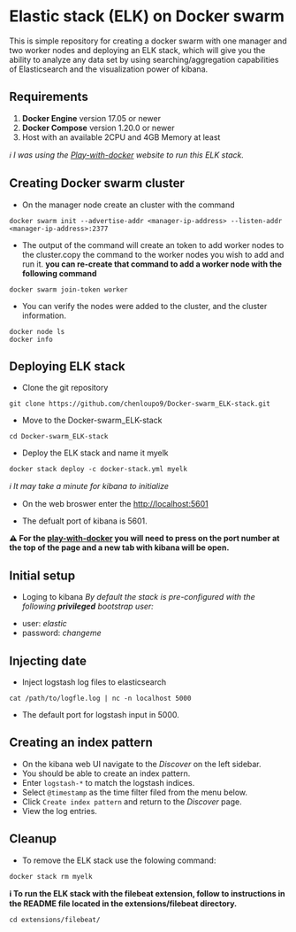 # Elastic stack (ELK) on Docker swarm 

This is simple repository for creating a docker swarm with one manager and two worker nodes and deploying an ELK stack, which will give you the ability to analyze any data set by using searching/aggregation capabilities of Elasticsearch and the visualization power of kibana. 

## Requirements 
1. **Docker Engine** version 17.05 or newer 
2. **Docker Compose** version 1.20.0 or newer 
3. Host with an available 2CPU and 4GB Memory at least 

*:information_source:  I was using the [Play-with-docker](https://labs.play-with-docker.com/) website to run this ELK stack.*

## Creating Docker swarm cluster
- On the manager node create an cluster with the command
```
docker swarm init --advertise-addr <manager-ip-address> --listen-addr <manager-ip-address>:2377
```

- The output of the command will create an token to add worker nodes to the cluster.copy the command to the worker nodes you wish to add and run it.
**you can re-create that command to add a worker node with the following command** 
```
docker swarm join-token worker
```

- You can verify the nodes were added to the cluster, and the cluster information.
```
docker node ls
docker info
```

## Deploying ELK stack 
- Clone the git repository
```
git clone https://github.com/chenloupo9/Docker-swarm_ELK-stack.git
```

- Move to the Docker-swarm_ELK-stack
```
cd Docker-swarm_ELK-stack
```

- Deploy the ELK stack and name it myelk
```
docker stack deploy -c docker-stack.yml myelk
```

*:information_source: It may take a minute for kibana to initialize*

- On the web broswer enter the <http://localhost:5601>
* The defualt port of kibana is 5601.

**:warning: For the [play-with-docker](https://labs.play-with-docker.com/) you will need to press on the port number at the top of the page and a new tab with kibana will be open.**

## Initial setup
- Loging to kibana
*By default the stack is pre-configured with the following **privileged** bootstrap user:* 
 * user: *elastic* 
 * password: *changeme*

## Injecting date 
- Inject logstash log files to elasticsearch
```
cat /path/to/logfle.log | nc -n localhost 5000
```

* The default port for logstash input in 5000.

## Creating an index pattern 
- On the kibana web UI navigate to the _Discover_ on the left sidebar.
- You should be able to create an index pattern.
- Enter `logstash-*` to match the logstash indices.
- Select `@timestamp` as the time filter filed from the menu below. 
- Click `Create index pattern` and return to the _Discover_ page.
- View the log entries. 

## Cleanup
- To remove the ELK stack use the folowing command: 
```
docker stack rm myelk
```

**:information_source: To run the ELK stack with the filebeat extension, follow to instructions in the README file located in the extensions/filebeat directory.**

```
cd extensions/filebeat/
```
